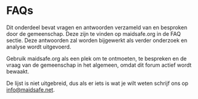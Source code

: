 # FAQs

Dit onderdeel bevat vragen en antwoorden verzameld van en besproken door de gemeenschap. Deze zijn te vinden op maidsafe.org in de FAQ sectie. Deze antwoorden zal worden bijgewerkt als verder onderzoek en analyse wordt uitgevoerd. 

Gebruik maidsafe.org als een plek om te ontmoeten, te bespreken en de vraag van de gemeenschap in het algemeen, omdat dit forum actief wordt bewaakt. 

De lijst is niet uitgebreid, dus als er iets is wat je wilt weten schrijf ons op info@maidsafe.net.
